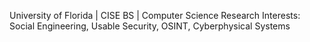 University of Florida | CISE 
BS | Computer Science
Research Interests: Social Engineering, Usable Security, OSINT, Cyberphysical Systems


